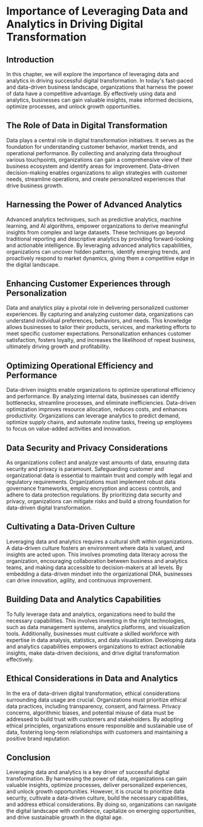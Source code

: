 # Importance of Leveraging Data and Analytics in Driving Digital Transformation

## Introduction

In this chapter, we will explore the importance of leveraging data and analytics in driving successful digital transformation. In today's fast-paced and data-driven business landscape, organizations that harness the power of data have a competitive advantage. By effectively using data and analytics, businesses can gain valuable insights, make informed decisions, optimize processes, and unlock growth opportunities.

## The Role of Data in Digital Transformation

Data plays a central role in digital transformation initiatives. It serves as the foundation for understanding customer behavior, market trends, and operational performance. By collecting and analyzing data throughout various touchpoints, organizations can gain a comprehensive view of their business ecosystem and identify areas for improvement. Data-driven decision-making enables organizations to align strategies with customer needs, streamline operations, and create personalized experiences that drive business growth.

## Harnessing the Power of Advanced Analytics

Advanced analytics techniques, such as predictive analytics, machine learning, and AI algorithms, empower organizations to derive meaningful insights from complex and large datasets. These techniques go beyond traditional reporting and descriptive analytics by providing forward-looking and actionable intelligence. By leveraging advanced analytics capabilities, organizations can uncover hidden patterns, identify emerging trends, and proactively respond to market dynamics, giving them a competitive edge in the digital landscape.

## Enhancing Customer Experiences through Personalization

Data and analytics play a pivotal role in delivering personalized customer experiences. By capturing and analyzing customer data, organizations can understand individual preferences, behaviors, and needs. This knowledge allows businesses to tailor their products, services, and marketing efforts to meet specific customer expectations. Personalization enhances customer satisfaction, fosters loyalty, and increases the likelihood of repeat business, ultimately driving growth and profitability.

## Optimizing Operational Efficiency and Performance

Data-driven insights enable organizations to optimize operational efficiency and performance. By analyzing internal data, businesses can identify bottlenecks, streamline processes, and eliminate inefficiencies. Data-driven optimization improves resource allocation, reduces costs, and enhances productivity. Organizations can leverage analytics to predict demand, optimize supply chains, and automate routine tasks, freeing up employees to focus on value-added activities and innovation.

## Data Security and Privacy Considerations

As organizations collect and analyze vast amounts of data, ensuring data security and privacy is paramount. Safeguarding customer and organizational data is essential to maintain trust and comply with legal and regulatory requirements. Organizations must implement robust data governance frameworks, employ encryption and access controls, and adhere to data protection regulations. By prioritizing data security and privacy, organizations can mitigate risks and build a strong foundation for data-driven digital transformation.

## Cultivating a Data-Driven Culture

Leveraging data and analytics requires a cultural shift within organizations. A data-driven culture fosters an environment where data is valued, and insights are acted upon. This involves promoting data literacy across the organization, encouraging collaboration between business and analytics teams, and making data accessible to decision-makers at all levels. By embedding a data-driven mindset into the organizational DNA, businesses can drive innovation, agility, and continuous improvement.

## Building Data and Analytics Capabilities

To fully leverage data and analytics, organizations need to build the necessary capabilities. This involves investing in the right technologies, such as data management systems, analytics platforms, and visualization tools. Additionally, businesses must cultivate a skilled workforce with expertise in data analysis, statistics, and data visualization. Developing data and analytics capabilities empowers organizations to extract actionable insights, make data-driven decisions, and drive digital transformation effectively.

## Ethical Considerations in Data and Analytics

In the era of data-driven digital transformation, ethical considerations surrounding data usage are crucial. Organizations must prioritize ethical data practices, including transparency, consent, and fairness. Privacy concerns, algorithmic biases, and potential misuse of data must be addressed to build trust with customers and stakeholders. By adopting ethical principles, organizations ensure responsible and sustainable use of data, fostering long-term relationships with customers and maintaining a positive brand reputation.

## Conclusion

Leveraging data and analytics is a key driver of successful digital transformation. By harnessing the power of data, organizations can gain valuable insights, optimize processes, deliver personalized experiences, and unlock growth opportunities. However, it is crucial to prioritize data security, cultivate a data-driven culture, build the necessary capabilities, and address ethical considerations. By doing so, organizations can navigate the digital landscape with confidence, capitalize on emerging opportunities, and drive sustainable growth in the digital age.
